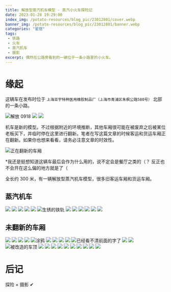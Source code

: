 ```yaml
---
title: 解放型蒸汽机车模型 - 蒸汽小火车探险记
date: 2023-01-28 19:29:00
index_img: /potato-resources/blog_pic/23012801/cover.webp
banner_img: /potato-resources/blog_pic/23012801/banner.webp
categories: "星宿"
tags:
 - 铁路
 - 火车
 - 蒸汽机车
 - 摄影
excerpt: 偶然在公路旁看到的一辆位于一条小路里的小火车。
---
```

# 缘起

这辆车在发布时位于 `上海亚宇特种医用橡胶制品厂（上海市青浦区朱枫公路580号）` 北部的一条小路。

![解放 0918](../potato-resources/blog_pic/23012801/2.webp)
![](../potato-resources/blog_pic/23012801/3.webp)
![](../potato-resources/blog_pic/23012801/map.webp)

机车是新的模型。不过根据附近的环境推断，其他车厢很可能在被废弃之后被某位老板买下，并临时停在这里进行翻新。笔者在写这篇文章的时候客运和货运车厢正在翻新。如果你也想来看看，请务必注意文章的时效性。

![正在翻新的车厢](../potato-resources/blog_pic/23012801/1.webp)

\*我还是挺想知道这辆车最后会作为什么用的，说不定会是餐厅之类的（？
反正也不会开在这么偏的地方就是了（

全长约 300 米，有一辆解放型蒸汽机车模型，很多旧客运车厢和货运车厢。

## 蒸汽机车

![](../potato-resources/blog_pic/23012801/4.webp)
![](../potato-resources/blog_pic/23012801/5.webp)
![](../potato-resources/blog_pic/23012801/6.webp)
![](../potato-resources/blog_pic/23012801/7.webp)
![](../potato-resources/blog_pic/23012801/8.webp)
![生锈的铁轨](../potato-resources/blog_pic/23012801/9.webp)
![](../potato-resources/blog_pic/23012801/10.webp)
![](../potato-resources/blog_pic/23012801/11.webp)
![](../potato-resources/blog_pic/23012801/12.webp)
![](../potato-resources/blog_pic/23012801/13.webp)
![](../potato-resources/blog_pic/23012801/14.webp)
![](../potato-resources/blog_pic/23012801/15.webp)

## 未翻新的车厢

![](../potato-resources/blog_pic/23012801/16.webp)
![](../potato-resources/blog_pic/23012801/17.webp)
![](../potato-resources/blog_pic/23012801/18.webp)
![](../potato-resources/blog_pic/23012801/19.webp)
![涂鸦](../potato-resources/blog_pic/23012801/20.webp)
![](../potato-resources/blog_pic/23012801/21.webp)
![](../potato-resources/blog_pic/23012801/22.webp)
![](../potato-resources/blog_pic/23012801/23.webp)
![](../potato-resources/blog_pic/23012801/24.webp)
![已经看不清前面的字了](../potato-resources/blog_pic/23012801/25.webp)
![](../potato-resources/blog_pic/23012801/26.webp)
![](../potato-resources/blog_pic/23012801/27.webp)
![被改造的车顶](../potato-resources/blog_pic/23012801/28.webp)
![](../potato-resources/blog_pic/23012801/29.webp)
![](../potato-resources/blog_pic/23012801/30.webp)
![](../potato-resources/blog_pic/23012801/31.webp)
![](../potato-resources/blog_pic/23012801/32.webp)
![](../potato-resources/blog_pic/23012801/33.webp)
![](../potato-resources/blog_pic/23012801/34.webp)
![](../potato-resources/blog_pic/23012801/35.webp)
![](../potato-resources/blog_pic/23012801/36.webp)
![](../potato-resources/blog_pic/23012801/37.webp)
![](../potato-resources/blog_pic/23012801/38.webp)

# 后记

探险 ×
摄影 ✔